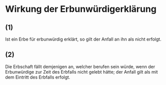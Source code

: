 # Wirkung der Erbunwürdigerklärung



## (1)

 Ist ein Erbe für erbunwürdig erklärt, so gilt der Anfall an ihn als nicht erfolgt.

## (2)

 Die Erbschaft fällt demjenigen an, welcher berufen sein würde, wenn der Erbunwürdige zur Zeit des Erbfalls nicht gelebt hätte; der Anfall gilt als mit dem Eintritt des Erbfalls erfolgt. 

